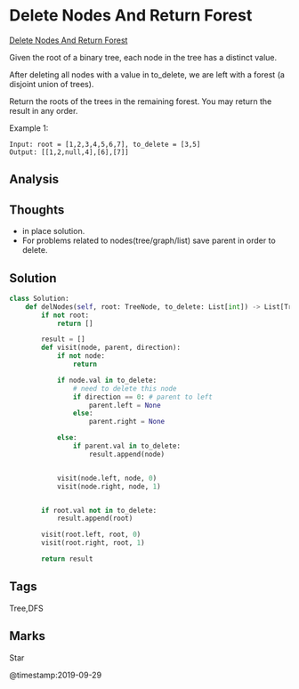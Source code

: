 # Delete Nodes And Return Forest

[Delete Nodes And Return Forest](https://leetcode.com/problems/delete-nodes-and-return-forest)

Given the root of a binary tree, each node in the tree has a distinct value.

After deleting all nodes with a value in to\_delete, we are left with a forest \(a disjoint union of trees\).

Return the roots of the trees in the remaining forest. You may return the result in any order.

Example 1:

```text
Input: root = [1,2,3,4,5,6,7], to_delete = [3,5]
Output: [[1,2,null,4],[6],[7]]
```

## Analysis

## Thoughts
- in place solution.
- For problems related to nodes(tree/graph/list) save parent in order to delete.
## Solution

```python
class Solution:
    def delNodes(self, root: TreeNode, to_delete: List[int]) -> List[TreeNode]:
        if not root:
            return []

        result = []
        def visit(node, parent, direction):
            if not node:
                return 

            if node.val in to_delete:          
                # need to delete this node
                if direction == 0: # parent to left
                    parent.left = None
                else:
                    parent.right = None

            else:
                if parent.val in to_delete:
                    result.append(node)


            visit(node.left, node, 0)
            visit(node.right, node, 1)


        if root.val not in to_delete:
            result.append(root)

        visit(root.left, root, 0)
        visit(root.right, root, 1)    

        return result
```

## Tags

Tree,DFS

## Marks

Star

@timestamp:2019-09-29
